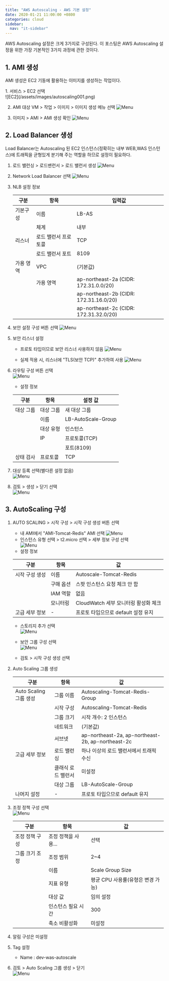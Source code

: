 ```yaml
---
title: "AWS Autoscaling - AWS 기본 설정"
date: 2020-01-21 11:00:00 +0800
categories: cloud
sidebar:
  nav: "it-sidebar"
---
```

AWS Autoscaling 설정은 크게 3가지로 구성된다. 이 포스팅은 AWS Autoscaling 설정을 위한 
가장 기본적인 3가지 과정에 관한 것이다.

## 1. AMI 생성
<p>
AMI 생성은 EC2 기동에 활용하는 이미지를 생성하는 작업이다.
</p>
  1. 서비스 > EC2 선택 <br>
  ![EC2](/assets/images/autoscaling001.png)
  
  2. AMI 대상 VM > 작업 > 이미지 > 이미지 생성 메뉴 선택
  ![Menu](/assets/images/autoscaling002.png)
  
  3. 이미지 > AMI > AMI 생성 확인
  ![Menu](/assets/images/autoscaling003.png)

## 2. Load Balancer 생성
<p>
Load Balancer는 Autoscaling 된 EC2 인스턴스(정확히는 내부 WEB,WAS 인스턴스)에
트래픽을 균형있게 분기해 주는 역할을 하므로 설정이 필요하다.
</p>

  1. 로드 밸런싱 > 로드밴런서 > 로드 밸런서 생성
  ![Menu](/assets/images/autoscaling004.png)
    
  2. Network Load Balancer 선택
  ![Menu](/assets/images/autoscaling005.png)
  
  3. NLB 설정 정보

     | 구분      | 항목                 | 입력값                                 |
     | --------- | -------------------- | -------------------------------------- |
     | 기본구성  | 이름                 | LB-AS                     |
     |           | 체계                 | 내부                                   |
     | 리스너    | 로드 밸런서 프로토콜 | TCP                                    |
     |           | 로드 밸런서 포트     | 8109                                   |
     | 가용 영역 | VPC                  | (기본값)                               |
     |           | 가용 영역            | ap-northeast-2a (CIDR: 172.31.0.0/20)  |
     |           |                      | ap-northeast-2b (CIDR: 172.31.16.0/20) |
     |           |                      | ap-northeast-2c (CIDR: 172.31.32.0/20) |

  4. 보안 설정 구성 버튼 선택
  ![Menu](/assets/images/autoscaling006.png)
    
  5. 보안 리스너 설정
     - 프로토 타입이므로 보안 리스너 사용하지 않음
     ![Menu](/assets/images/autoscaling007.png)
      
     - 실제 적용 시, 리스너에 "TLS(보안 TCP)" 추가하여 사용
     ![Menu](/assets/images/autoscaling008.png)

  6. 라우팅 구성 버튼 선택 <br>
  ![Menu](/assets/images/autoscaling009.png)
     - 설정 정보
  
     | 구분      | 항목      | 설정 값            |
     | --------- | --------- | ------------------ |
     | 대상 그룹 | 대상 그룹 | 새 대상 그룹       |
     |           | 이름      | LB-AutoScale-Group |
     |           | 대상 유형 | 인스턴스           |
     |           | IP        | 프로토콜(TCP)      |
     |           |           | 포트(8109)         |
     | 상태 검사 | 프로토콜  | TCP                |

  7. 대상 등록 선택(별다른 설정 없음) <br>
  ![Menu](/assets/images/autoscaling010.png)
 
  8. 검토 > 생성 > 닫기 선택 <br>
  ![Menu](/assets/images/autoscaling011.png)

## 3. AutoScaling 구성
  1. AUTO SCALING > 시작 구성 > 시작 구성 생성 버튼 선택
     - 내 AMI에서 "AMI-Tomcat-Redis" AMI 선택
     ![Menu](/assets/images/autoscaling012.png)
     - 인스턴스 유형 선택 > t2.micro 선택 > 세부 정보 구성 선택 <br>
     ![Menu](/assets/images/autoscaling013.png)
     - 설정 정보
  
     | 구분           | 항목      | 값                                   |
     | -------------- | --------- | ------------------------------------ |
     | 시작 구성 생성 | 이름      | Autoscale-Tomcat-Redis               |
     |                | 구매 옵션 | 스팟 인스턴스 요청 체크 안 함        |
     |                | IAM 역할  | 없음                                 |
     |                | 모니터링  | CloudWatch 세부 모니터링 활성화 체크 |
     | 고급 세부 정보 | -         | 프로토 타입으므로 default 설정 유지  |
      
     - 스토리지 추가 선택 <br>
     ![Menu](/assets/images/autoscaling014.png)

     - 보안 그룹 구성 선택 <br>
     ![Menu](/assets/images/autoscaling015.png)
     - 검토 > 시작 구성 생성 선택
  
  2. Auto Scaling 그룹 생성
  
     | 구분                    | 항목               | 값                                                |
     | ---------------------- | ------------------ | ------------------------------------------------- |
     | Auto Scaling 그룹 생성   | 그룹 이름          | Autoscaling-Tomcat-Redis-Group                    |
     |                        | 시작 구성          | Autoscaling-Tomcat-Redis                          |
     |                        | 그룹 크기          | 시작 개수: 2 인스턴스                             |
     |                        | 네트워크           | (기본값)                                          |
     |                        | 서브넷             | ap-northeast-2a, ap-northeast-2b, ap-northeast-2c |
     | 고급 세부 정보             | 로드 밸런싱        | 하나 이상의 로드 밸런서에서 트래픽 수신           |
     |                        | 클래식 로드 밸런서 | 미설정                                            |
     |                        | 대상 그룹          | LB-AutoScale-Group                                |
     | 나머지 설정               | -                  | 프로토 타입으므로 default 유지                    |

  
  3. 조정 정책 구성 선택 <br>
  ![Menu](/assets/images/autoscaling016.png)

     | 구분           | 항목                | 값                                |
     | -------------- | ------------------- | --------------------------------- |
     | 조정 정책 구성 | 조정 정책을 사용... | 선택                              |
     | 그룹 크기 조정 | 조정 범위           | 2~4                               |
     |                | 이름                | Scale Group Size                  |
     |                | 지표 유형           | 평균 CPU 사용률(유형은 변경 가능) |
     |                | 대상 값             | 임의 설정                         |
     |                | 인스턴스 필요 시간  | 300                               |
     |                | 축소 비활성화       | 미설정                            |

  4. 알림 구성은 미설정

  5. Tag 설정
     - Name : dev-was-autoscale 

  6. 검토 > Auto Scaling 그룹 생성 >  닫기 <br>
  ![Menu](/assets/images/autoscaling017.png)
